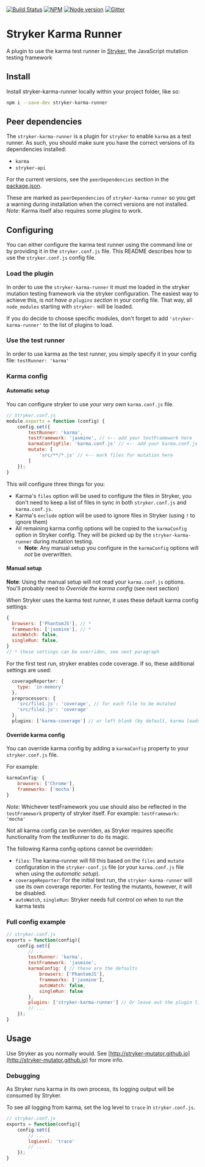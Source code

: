 [![Build Status](https://travis-ci.org/stryker-mutator/stryker.svg?branch=master)](https://travis-ci.org/stryker-mutator/stryker)
[![NPM](https://img.shields.io/npm/dm/stryker-karma-runner.svg)](https://www.npmjs.com/package/stryker-karma-runner)
[![Node version](https://img.shields.io/node/v/stryker-karma-runner.svg)](https://img.shields.io/node/v/stryker-karma-runner.svg)
[![Gitter](https://badges.gitter.im/stryker-mutator/stryker.svg)](https://gitter.im/stryker-mutator/stryker?utm_source=badge&utm_medium=badge&utm_campaign=pr-badge)

# Stryker Karma Runner

A plugin to use the karma test runner in [Stryker](https://stryker-mutator.github.io), the JavaScript mutation testing framework

## Install

Install stryker-karma-runner locally within your project folder, like so:

```bash
npm i --save-dev stryker-karma-runner
```

## Peer dependencies

The `stryker-karma-runner` is a plugin for `stryker` to enable `karma` as a test runner. 
As such, you should make sure you have the correct versions of its dependencies installed:

* `karma`
* `stryker-api`

For the current versions, see the `peerDependencies` section in the [package.json](https://github.com/stryker-mutator/stryker/blob/master/packages/stryker-karma-runner/package.json).

These are marked as `peerDependencies` of `stryker-karma-runner` so you get a warning during installation when the correct versions are not installed.
*Note*: Karma itself also requires some plugins to work.  

## Configuring

You can either configure the karma test runner using the command line or by providing it in the `stryker.conf.js` file.
This README describes how to use the `stryker.conf.js` config file.

### Load the plugin

In order to use the `stryker-karma-runner` it must me loaded in the stryker mutation testing framework via the stryker configuration. 
The easiest way to achieve this, is *not have a `plugins` section* in your config file. That way, all `node_modules` starting with `stryker-` will be loaded.

If you do decide to choose specific modules, don't forget to add `'stryker-karma-runner'` to the list of plugins to load.

### Use the test runner

In order to use karma as the test runner, you simply specify it in your config file: `testRunner: 'karma'`

### Karma config

#### Automatic setup

You can configure stryker to use *your very own* `karma.conf.js` file. 

```javascript
// Stryker.conf.js
module.exports = function (config) {
    config.set({
        testRunner: 'karma',
        testFramework: 'jasmine', // <-- add your testFramework here
        karmaConfigFile: 'karma.conf.js' // <-- add your karma.conf.js file here
        mutate: [
            'src/**/*.js' // <-- mark files for mutation here
        ]
    });
}
```

This will configure three things for you:

* Karma's `files` option will be used to configure the files in Stryker, you don't need to keep a list of files in sync in both `stryker.conf.js` and `karma.conf.js`.
* Karma's `exclude` option will be used to ignore files in Stryker (using `!` to ignore them)
* All remaining karma config options will be copied to the `karmaConfig` option in Stryker config. They will be picked up by the `stryker-karma-runner` during mutation testing.
    * **Note**: Any manual setup you configure in the `karmaConfig` options will *not* be overwritten.

#### Manual setup

**Note**: Using the manual setup will not read your `karma.conf.js` options. You'll probably need to *Override the karma config* (see next section)

When Stryker uses the karma test runner, it uses these default karma config settings:


```javascript
{
  browsers: ['PhantomJS'], // *
  frameworks: ['jasmine'], // *
  autoWatch: false,
  singleRun: false,
}
// * these settings can be overriden, see next paragraph
```

For the first test run, stryker enables code coverage. If so, these additional settings are used:

```javascript
  coverageReporter: {
    type: 'in-memory' 
  },
  preprocessors: {
    'src/file1.js': 'coverage', // for each file to be mutated
    'src/file2.js': 'coverage'
  },
  plugins: ['karma-coverage'] // or left blank (by default, karma loads all plugins starting with karma-*
```

#### Override karma config

You can override karma config by adding a `karmaConfig` property to your `stryker.conf.js` file.

For example:

```javascript
karmaConfig: {
    browsers: ['Chrome'],
    frameworks: ['mocha']
}
```

*Note*: Whichever testFramework you use should also be reflected in the `testFramework` property of stryker itself. For example: `testFramework: 'mocha'`  

Not all karma config can be overriden, as Stryker requires specific functionality from the testRunner to do its magic. 

The following Karma config options cannot be overridden:

* `files`: The karma-runner will fill this based on the `files` and `mutate` configuration in the `stryker-conf.js` file (or your `karma.conf.js` file when using the *automatic setup*).
* `coverageReporter`: For the initial test run, the `stryker-karma-runner` will use its own coverage reporter. For testing the mutants, however, it will be disabled.
* `autoWatch`, `singleRun`: Stryker needs full control on when to run the karma tests

### Full config example

```javascript
// stryker.conf.js
exports = function(config){
    config.set({
        // ...
        testRunner: 'karma',
        testFramework: 'jasmine',
        karmaConfig: { // these are the defaults
            browsers: ['PhantomJS'],
            frameworks: ['jasmine'],
            autoWatch: false,
            singleRun: false
        },
        plugins: ['stryker-karma-runner'] // Or leave out the plugin list entirely to load all stryker-* plugins directly
        // ...
    });
}
```

## Usage

Use Stryker as you normally would.
See [http://stryker-mutator.github.io](http://stryker-mutator.github.io) for more info. 

### Debugging

As Stryker runs karma in its own process, its logging output will be consumed by Stryker.

To see all logging from karma, set the log level to `trace` in `stryker.conf.js`.

```javascript
// stryker.conf.js
exports = function(config){
    config.set({
        // ...
        logLevel: 'trace'
        // ...
    });
}
```
